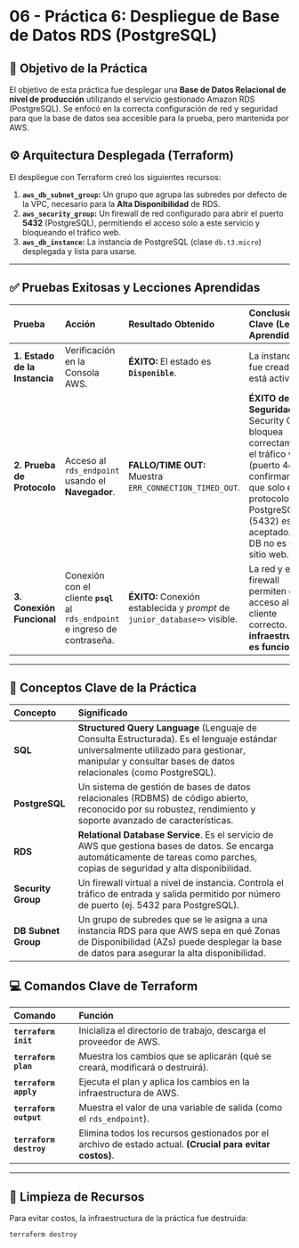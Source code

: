# 06 - Práctica 6: Despliegue de Base de Datos RDS (PostgreSQL)

## 🎯 Objetivo de la Práctica

El objetivo de esta práctica fue desplegar una **Base de Datos Relacional de nivel de producción** utilizando el servicio gestionado Amazon RDS (PostgreSQL). Se enfocó en la correcta configuración de red y seguridad para que la base de datos sea accesible para la prueba, pero mantenida por AWS.

## ⚙️ Arquitectura Desplegada (Terraform)

El despliegue con Terraform creó los siguientes recursos:

1.  **`aws_db_subnet_group`:** Un grupo que agrupa las subredes por defecto de la VPC, necesario para la **Alta Disponibilidad** de RDS.
2.  **`aws_security_group`:** Un firewall de red configurado para abrir el puerto **5432** (PostgreSQL), permitiendo el acceso solo a este servicio y bloqueando el tráfico web.
3.  **`aws_db_instance`:** La instancia de PostgreSQL (clase `db.t3.micro`) desplegada y lista para usarse.

---

## ✅ Pruebas Exitosas y Lecciones Aprendidas

| Prueba | Acción | Resultado Obtenido | Conclusión Clave (Lección Aprendida) |
| :--- | :--- | :--- | :--- |
| **1. Estado de la Instancia** | Verificación en la Consola AWS. | **ÉXITO:** El estado es **`Disponible`**. | La instancia fue creada y está activa. |
| **2. Prueba de Protocolo** | Acceso al `rds_endpoint` usando el **Navegador**. | **FALLO/TIME OUT:** Muestra `ERR_CONNECTION_TIMED_OUT`. | **ÉXITO de Seguridad:** El Security Group bloquea correctamente el tráfico web (puerto 443), confirmando que solo el protocolo PostgreSQL (5432) es aceptado. La DB no es un sitio web. |
| **3. Conexión Funcional** | Conexión con el cliente **`psql`** al `rds_endpoint` e ingreso de contraseña. | **ÉXITO:** Conexión establecida y *prompt* de `junior_database=>` visible. | La red y el firewall permiten el acceso al cliente correcto. **La infraestructura es funcional.** |

---

## 🧠 Conceptos Clave de la Práctica

| Concepto | Significado |
| :--- | :--- |
| **SQL** | **Structured Query Language** (Lenguaje de Consulta Estructurada). Es el lenguaje estándar universalmente utilizado para gestionar, manipular y consultar bases de datos relacionales (como PostgreSQL). |
| **PostgreSQL** | Un sistema de gestión de bases de datos relacionales (RDBMS) de código abierto, reconocido por su robustez, rendimiento y soporte avanzado de características. |
| **RDS** | **Relational Database Service**. Es el servicio de AWS que gestiona bases de datos. Se encarga automáticamente de tareas como parches, copias de seguridad y alta disponibilidad. |
| **Security Group** | Un firewall virtual a nivel de instancia. Controla el tráfico de entrada y salida permitido por número de puerto (ej. 5432 para PostgreSQL). |
| **DB Subnet Group** | Un grupo de subredes que se le asigna a una instancia RDS para que AWS sepa en qué Zonas de Disponibilidad (AZs) puede desplegar la base de datos para asegurar la alta disponibilidad. |

## 💻 Comandos Clave de Terraform

| Comando | Función |
| :--- | :--- |
| **`terraform init`** | Inicializa el directorio de trabajo, descarga el proveedor de AWS. |
| **`terraform plan`** | Muestra los cambios que se aplicarán (qué se creará, modificará o destruirá). |
| **`terraform apply`** | Ejecuta el plan y aplica los cambios en la infraestructura de AWS. |
| **`terraform output`** | Muestra el valor de una variable de salida (como el `rds_endpoint`). |
| **`terraform destroy`**| Elimina todos los recursos gestionados por el archivo de estado actual. **(Crucial para evitar costos)**. |

---

## 🧹 Limpieza de Recursos

Para evitar costos, la infraestructura de la práctica fue destruida:

```bash
terraform destroy